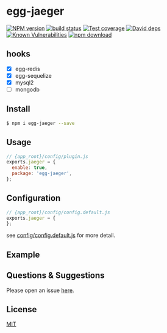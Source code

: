 # egg-jaeger

[![NPM version][npm-image]][npm-url]
[![build status][travis-image]][travis-url]
[![Test coverage][codecov-image]][codecov-url]
[![David deps][david-image]][david-url]
[![Known Vulnerabilities][snyk-image]][snyk-url]
[![npm download][download-image]][download-url]

[npm-image]: https://img.shields.io/npm/v/egg-jaeger.svg?style=flat-square
[npm-url]: https://npmjs.org/package/egg-jaeger
[travis-image]: https://img.shields.io/travis/sqlwwx/egg-jaeger.svg?style=flat-square
[travis-url]: https://travis-ci.org/sqlwwx/egg-jaeger
[codecov-image]: https://img.shields.io/codecov/c/github/sqlwwx/egg-jaeger.svg?style=flat-square
[codecov-url]: https://codecov.io/github/sqlwwx/egg-jaeger?branch=master
[david-image]: https://img.shields.io/david/sqlwwx/egg-jaeger.svg?style=flat-square
[david-url]: https://david-dm.org/sqlwwx/egg-jaeger
[snyk-image]: https://snyk.io/test/npm/egg-jaeger/badge.svg?style=flat-square
[snyk-url]: https://snyk.io/test/npm/egg-jaeger
[download-image]: https://img.shields.io/npm/dm/egg-jaeger.svg?style=flat-square
[download-url]: https://npmjs.org/package/egg-jaeger

<!--
Description here.
-->

## hooks
* [x] egg-redis
* [x] egg-sequelize
* [x] mysql2
* [ ] mongodb

## Install

```bash
$ npm i egg-jaeger --save
```

## Usage

```js
// {app_root}/config/plugin.js
exports.jaeger = {
  enable: true,
  package: 'egg-jaeger',
};
```

## Configuration

```js
// {app_root}/config/config.default.js
exports.jaeger = {
};
```

see [config/config.default.js](config/config.default.js) for more detail.

## Example

<!-- example here -->

## Questions & Suggestions

Please open an issue [here](https://github.com/sqlwwx/egg-jaeger/issues).

## License

[MIT](LICENSE)



